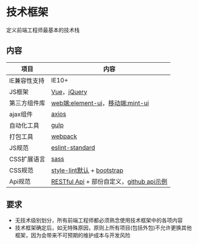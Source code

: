 # 技术框架

定义前端工程师最基本的技术栈

## 内容

| 项目 | 内容 |
| ----- | ----- |
| IE兼容性支持 | IE10+ |
| JS框架 | [Vue](https://vuejs.org/)，[jQuery](http://jquery.com//) |
| 第三方组件库 | [web端:element-ui](http://element.eleme.io/#/zh-CN/component/installation)，[移动端:mint-ui](http://mint-ui.github.io/#!/zh-cn) |
| ajax组件 | [axios](https://github.com/axios/axios/) |
| 自动化工具 | [gulp](https://gulpjs.com/) |
| 打包工具 | [webpack](https://webpack.js.org/) |
| JS规范 | [eslint-standard](https://standardjs.com/) |
| CSS扩展语言 | [sass](http://sass-lang.com/) |
| CSS规范 | [style-lint默认](https://stylelint.io/) + [bootstrap](http://getbootstrap.com/) |
| Api规范 | [RESTful Api](http://www.ruanyifeng.com/blog/2014/05/restful_api.html?bsh_bid=516759003) + 部份自定义，[github api示例](https://developer.github.com/v3/) |

## 要求
+ 无技术级别划分，所有前端工程师都必须熟念使用技术框架中的各项内容
+ 技术框架确定后，如无特殊原因，原则上所有项目(包括外包)不允许更换其他框架，因为会带来不可预期的维护成本与开发风险
